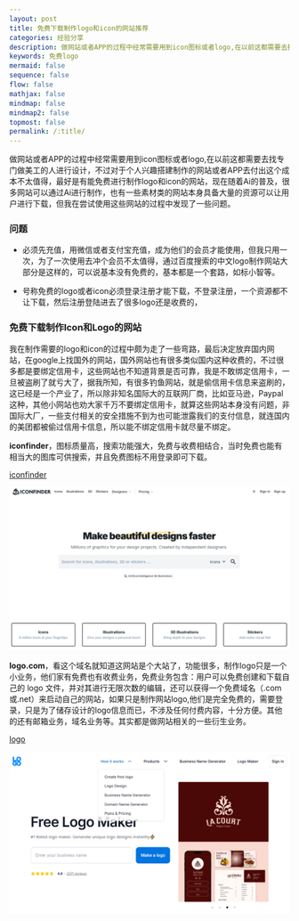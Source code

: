 ```yaml
---
layout: post
title: 免费下载制作logo和icon的网站推荐
categories: 经验分享
description: 做网站或者APP的过程中经常需要用到icon图标或者logo,在以前这都需要去找专门做美工的人进行设计，不过对于个人兴趣搭建制作的网站或者APP去付出这个成本不太值得，最好是有能免费进行制作logo和icon的网站，随着Ai的普及，很多网站可以通过Ai进行制作，也有一些素材类的网站本身具备大量的资源可以让用户进行下载
keywords: 免费logo
mermaid: false
sequence: false
flow: false
mathjax: false
mindmap: false
mindmap2: false
topmost: false
permalink: /:title/
---
```


做网站或者APP的过程中经常需要用到icon图标或者logo,在以前这都需要去找专门做美工的人进行设计，不过对于个人兴趣搭建制作的网站或者APP去付出这个成本不太值得，最好是有能免费进行制作logo和icon的网站，现在随着Ai的普及，很多网站可以通过Ai进行制作，也有一些素材类的网站本身具备大量的资源可以让用户进行下载，但我在尝试使用这些网站的过程中发现了一些问题。

### 问题

- 必须先充值，用微信或者支付宝充值，成为他们的会员才能使用，但我只用一次，为了一次使用去冲个会员不太值得，通过百度搜索的中文logo制作网站大部分是这样的，可以说基本没有免费的，基本都是一个套路，如标小智等。

- 号称免费的logo或者icon必须登录注册才能下载，不登录注册，一个资源都不让下载，然后注册登陆进去了很多logo还是收费的，

### 免费下载制作Icon和Logo的网站

我在制作需要的logo和icon的过程中颇为走了一些弯路，最后决定放弃国内网站，在google上找国外的网站，国外网站也有很多类似国内这种收费的，不过很多都是要绑定信用卡，这些网站也不知道背景是否可靠，我是不敢绑定信用卡，一旦被盗刷了就亏大了，据我所知，有很多钓鱼网站，就是偷信用卡信息来盗刷的，这已经是一个产业了，所以除非知名国际大的互联网厂商，比如亚马逊，Paypal这种，其他小网站也劝大家千万不要绑定信用卡，就算这些网站本身没有问题，非国际大厂，一些支付相关的安全措施不到为也可能泄露我们的支付信息，就连国内的美团都被偷过信用卡信息，所以能不绑定信用卡就尽量不绑定。

**iconfinder**，图标质量高，搜索功能强大，免费与收费相结合，当时免费也能有相当大的图库可供搜索，并且免费图标不用登录即可下载。

[iconfinder](https://www.iconfinder.com/)

![tikiconfindertok](/images/posts/logo/iconfinder.png)

**logo.com**，看这个域名就知道这网站是个大站了，功能很多，制作logo只是一个小业务，他们家有免费也有收费业务，免费业务包含：用户可以免费创建和下载自己的 logo 文件，并对其进行无限次数的编辑，还可以获得一个免费域名（.com 或.net）来启动自己的网站，如果只是制作网站logo,他们是完全免费的，需要登录，只是为了储存设计的logo信息而已，不涉及任何付费内容，十分方便。其他的还有邮箱业务，域名业务等。其实都是做网站相关的一些衍生业务。

[logo](https://logo.com/)

![logo.com](/images/posts/logo/logo.png)



  






